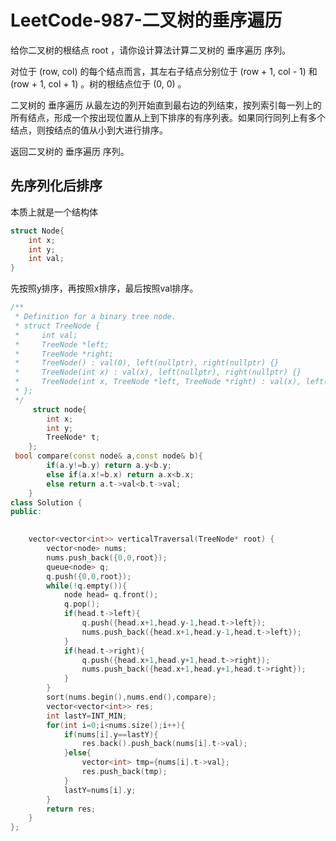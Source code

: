 # LeetCode-987-二叉树的垂序遍历

给你二叉树的根结点 root ，请你设计算法计算二叉树的 垂序遍历 序列。

对位于 (row, col) 的每个结点而言，其左右子结点分别位于 (row + 1, col - 1) 和 (row + 1, col + 1) 。树的根结点位于 (0, 0) 。

二叉树的 垂序遍历 从最左边的列开始直到最右边的列结束，按列索引每一列上的所有结点，形成一个按出现位置从上到下排序的有序列表。如果同行同列上有多个结点，则按结点的值从小到大进行排序。

返回二叉树的 垂序遍历 序列。

## 先序列化后排序

本质上就是一个结构体

```C++
struct Node{
    int x;
    int y;
    int val;
}
```

先按照y排序，再按照x排序，最后按照val排序。

```C++
/**
 * Definition for a binary tree node.
 * struct TreeNode {
 *     int val;
 *     TreeNode *left;
 *     TreeNode *right;
 *     TreeNode() : val(0), left(nullptr), right(nullptr) {}
 *     TreeNode(int x) : val(x), left(nullptr), right(nullptr) {}
 *     TreeNode(int x, TreeNode *left, TreeNode *right) : val(x), left(left), right(right) {}
 * };
 */
     struct node{
        int x;
        int y;
        TreeNode* t;
    };
 bool compare(const node& a,const node& b){
        if(a.y!=b.y) return a.y<b.y;
        else if(a.x!=b.x) return a.x<b.x;
        else return a.t->val<b.t->val;
    }
class Solution {
public:

    
    vector<vector<int>> verticalTraversal(TreeNode* root) {
        vector<node> nums;
        nums.push_back({0,0,root});
        queue<node> q;
        q.push({0,0,root});
        while(!q.empty()){
            node head= q.front();
            q.pop();
            if(head.t->left){
                q.push({head.x+1,head.y-1,head.t->left});
                nums.push_back({head.x+1,head.y-1,head.t->left});
            }
            if(head.t->right){
                q.push({head.x+1,head.y+1,head.t->right});
                nums.push_back({head.x+1,head.y+1,head.t->right});
            }
        }
        sort(nums.begin(),nums.end(),compare);
        vector<vector<int>> res;
        int lastY=INT_MIN;
        for(int i=0;i<nums.size();i++){
            if(nums[i].y==lastY){
                res.back().push_back(nums[i].t->val);
            }else{
                vector<int> tmp={nums[i].t->val};
                res.push_back(tmp);
            }
            lastY=nums[i].y;
        }
        return res;
    }
};
```
